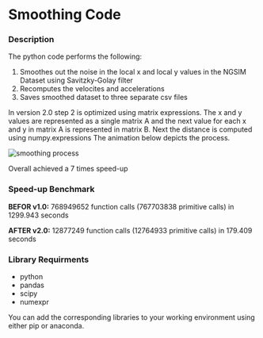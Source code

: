 # Smoothing Code

### Description 
The python code performs the following:

   1. Smoothes out the noise in the local x and local y values in the NGSIM Dataset using Savitzky-Golay filter
   2. Recomputes the velocites and accelerations
   3. Saves smoothed dataset to three separate csv files


    
 In version 2.0 step 2 is optimized using matrix expressions. The x and y values are
 represented as a single matrix A and the next value for each x and y in matrix A is
 represented in matrix B. Next the distance is computed using numpy.expressions
 The animation below depicts the process.
 
 ![smoothing process](https://github.com/Rim-El-Ballouli/NGSIM-US-101-trajectory-dataset-smoothing/blob/master/smothing-code/velocity_smoothing_process.gif)
 
 Overall achieved a 7 times speed-up
 
 
 ### Speed-up Benchmark 
 **BEFOR v1.0:** 768949652 function calls (767703838 primitive calls) in 1299.943 seconds
 
 **AFTER v2.0:** 12877249 function calls (12764933 primitive calls) in 179.409 seconds

### Library Requirments
- python
- pandas
- scipy
- numexpr

You can add the corresponding libraries to your working environment using either pip or anaconda.

